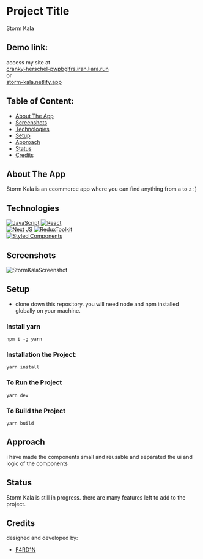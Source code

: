# Project Title
Storm Kala

## Demo link:
access my site at 
<br />
[cranky-herschel-pwpbglfrs.iran.liara.run](https://cranky-herschel-pwpbglfrs.iran.liara.run/)
<br />
or
<br />
[storm-kala.netlify.app](https://storm-kala.netlify.app)

## Table of Content:

- [About The App](#about-the-app)
- [Screenshots](#screenshots)
- [Technologies](#technologies)
- [Setup](#setup)
- [Approach](#approach)
- [Status](#status)
- [Credits](#credits)

## About The App
Storm Kala is an ecommerce app where you can find anything from a to z :)
## Technologies
[![JavaScript](https://img.shields.io/badge/javascript-%23323330.svg?style=for-the-badge&logo=javascript&logoColor=%23F7DF1E)](https://developer.mozilla.org/en-US/docs/Web/JavaScript)
[![React](https://img.shields.io/badge/react-%2320232a.svg?style=for-the-badge&logo=react&logoColor=%2361DAFB)](https://reactjs.org/docs/getting-started.html)
<br />
[![Next JS](https://img.shields.io/badge/Next-black?style=for-the-badge&logo=next.js&logoColor=white)](https://nextjs.org/docs)
[![ReduxToolkit](https://img.shields.io/badge/redux_toolkit-%23593d88.svg?style=for-the-badge&logo=redux&logoColor=white)](https://redux.js.org/)
<br />
[![Styled Components](https://img.shields.io/badge/styled--components-DB7093?style=for-the-badge&logo=styled-components&logoColor=white)](https://styled-components.com/)

## Screenshots

![StormKalaScreenshot](https://iili.io/UFFwwQ.png)

## Setup
- clone down this repository. you will need node and npm installed globally on your machine.
### Install yarn
`npm i -g yarn`
### Installation the Project:
`yarn install`
### To Run the Project
`yarn dev`
### To Build the Project
`yarn build`

## Approach
i have made the components small and reusable and separated the ui and logic of the components

## Status
Storm Kala is still in progress. there are many features left to add to the project.

## Credits
designed and developed by:
- [F4RD1N](https://github.com/F4RD1N)

